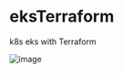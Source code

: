 # eksTerraform
k8s eks with Terraform



![image](https://user-images.githubusercontent.com/43159901/133402047-d7dd90a2-dae5-444c-a226-e43c75dc17da.png)

